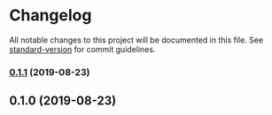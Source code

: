 # Changelog

All notable changes to this project will be documented in this file. See [standard-version](https://github.com/conventional-changelog/standard-version) for commit guidelines.

### [0.1.1](https://github.com/sbrow/bytenode-webpack-plugin/compare/v0.1.0...v0.1.1) (2019-08-23)

## 0.1.0 (2019-08-23)
